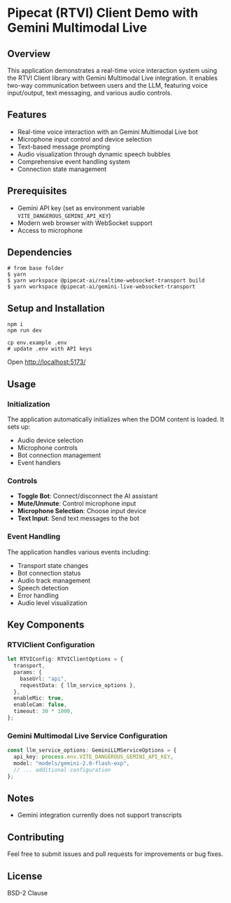 # Pipecat (RTVI) Client Demo with Gemini Multimodal Live

## Overview
This application demonstrates a real-time voice interaction system using the RTVI Client library with Gemini Multimodal Live integration. It enables two-way communication between users and the LLM, featuring voice input/output, text messaging, and various audio controls.

## Features
- Real-time voice interaction with an Gemini Multimodal Live bot
- Microphone input control and device selection
- Text-based message prompting
- Audio visualization through dynamic speech bubbles
- Comprehensive event handling system
- Connection state management

## Prerequisites
- Gemini API key (set as environment variable `VITE_DANGEROUS_GEMINI_API_KEY`)
- Modern web browser with WebSocket support
- Access to microphone

## Dependencies
```
# from base folder
$ yarn
$ yarn workspace @pipecat-ai/realtime-websocket-transport build
$ yarn workspace @pipecat-ai/gemini-live-websocket-transport
```


## Setup and Installation
```
npm i
npm run dev

cp env.example .env
# update .env with API keys
```

Open [http://localhost:5173/](http://localhost:5173/)

## Usage

### Initialization
The application automatically initializes when the DOM content is loaded. It sets up:
- Audio device selection
- Microphone controls
- Bot connection management
- Event handlers

### Controls
- **Toggle Bot**: Connect/disconnect the AI assistant
- **Mute/Unmute**: Control microphone input
- **Microphone Selection**: Choose input device
- **Text Input**: Send text messages to the bot

### Event Handling
The application handles various events including:
- Transport state changes
- Bot connection status
- Audio track management
- Speech detection
- Error handling
- Audio level visualization

## Key Components

### RTVIClient Configuration
```typescript
let RTVIConfig: RTVIClientOptions = {
  transport,
  params: {
    baseUrl: "api",
    requestData: { llm_service_options },
  },
  enableMic: true,
  enableCam: false,
  timeout: 30 * 1000,
};
```

### Gemini Multimodal Live Service Configuration
```typescript
const llm_service_options: GeminiLLMServiceOptions = {
  api_key: process.env.VITE_DANGEROUS_GEMINI_API_KEY,
  model: "models/gemini-2.0-flash-exp",
  // ... additional configuration
};
```

## Notes
- Gemini integration currently does not support transcripts

## Contributing
Feel free to submit issues and pull requests for improvements or bug fixes.

## License
BSD-2 Clause
